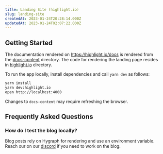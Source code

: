 ```yaml
---
title: Landing Site (highlight.io)
slug: landing-site
createdAt: 2023-01-24T20:28:14.000Z
updatedAt: 2023-01-24T02:07:22.000Z
---
```


## Getting Started

The documentation rendered on https://highlight.io/docs is rendered from the [docs-content](https://github.com/highlight/highlight/tree/main/docs-content) directory. The code for rendering the landing page resides in [highlight.io](https://github.com/highlight/highlight/tree/main/highlight.io) directory.

To run the app locally, install dependencies and call `yarn dev` as follows:

```bash
yarn install
yarn dev:highlight.io
open http://localhost:4000
```

Changes to `docs-content` may require refreshing the browser.

## Frequently Asked Questions

### How do I test the blog locally?

Blog posts rely on Hygraph for rendering and use an environment variable. Reach our on our [discord](http://highlight.io/community) if you need to work on the blog.
